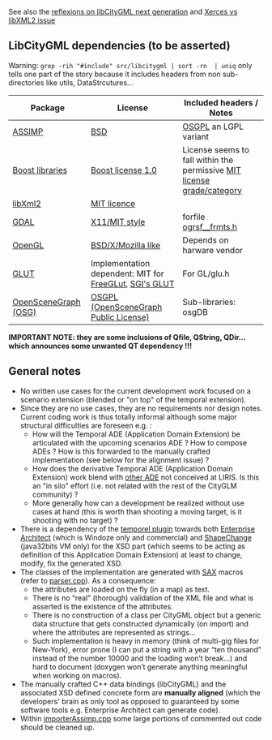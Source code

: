 See also the [reflexions on libCityGML next generation](https://github.com/MEPP-team/VCity/wiki/libCityGML_NG) and [Xerces vs libXML2 issue](https://github.com/MEPP-team/VCity/issues/164)

## LibCityGML dependencies (to be asserted)
Warning: `grep -rih "#include" src/libcitygml | sort -rn  | uniq` only tells one part of the story because it includes headers from non sub-directories like utils, DataStrcutures...

| Package         |    License    | Included headers / Notes |
| --------------- | ------------- | ------------------------ |
|[ASSIMP](http://assimp.sourceforge.net/main_doc.html) | [BSD](http://assimp.sourceforge.net/main_license.html)|[OSGPL](http://trac.openscenegraph.org/projects/osg//wiki/Legal) an LGPL variant|
|[Boost libraries](http://www.boost.org/) | [Boost license 1.0](http://www.boost.org/users/license.html) | License seems to fall within the permissive [MIT license grade/category](http://law.stackexchange.com/questions/91/is-there-any-difference-in-meaning-between-the-boost-and-mit-software-licenses) |
| [libXml2](http://www.xmlsoft.org/) | [MIT licence](http://www.xmlsoft.org/) ||
|[GDAL](http://www.gdal.org/) | [X11/MIT style](https://trac.osgeo.org/gdal/wiki/FAQGeneral#WhatlicensedoesGDALOGRuse)| forfile [ogrsf__frmts.h](http://www.gdal.org/ogrsf__frmts_8h_source.html) |
|[OpenGL](https://www.opengl.org/)|[BSD/X/Mozilla like](https://www.sgi.com/tech/opengl/)|Depends on harware vendor|
|[GLUT](https://en.wikipedia.org/wiki/OpenGL_Utility_Toolkit)|Implementation dependent: MIT for [FreeGLut](https://en.wikipedia.org/wiki/FreeGLUT), [SGI's GLUT](ftp://ftp.sgi.com/opengl/glut/index.html)|For GL/glu.h|
|[OpenSceneGraph (OSG)](http://www.openscenegraph.org/)|[OSGPL (OpenSceneGraph Public License)](http://trac.openscenegraph.org/projects/osg/wiki/Legal)|Sub-libraries: osgDB |

**IMPORTANT NOTE: they are some inclusions of Qfile, QString, QDir... which announces some unwanted QT dependency !!!**

## General notes
 * No written use cases for the current development work focused on a scenario extension (blended or "on top" of the temporal extension). 
 * Since they are no use cases, they are no requirements nor design notes. Current coding work is thus totally informal although some major structural difficulties are foreseen e.g. :
    * How will the Temporal ADE (Application Domain Extension) be articulated with the upcoming scenarios ADE ? How to compose ADEs ? How is this forwarded to the manually crafted implementation (see below for the alignment issue) ?
    * How does the derivative Temporal ADE (Application Domain Extension) work blend with [other ADE](http://www.citygmlwiki.org/index.php/CityGML-ADEs) not conceived at LIRIS. Is this an "in silo" effort (i.e. not related with the rest of the CityGLM community) ? 
    * More generally how can a development be realized without use cases at hand (this is worth than shooting a moving target, is it shooting with no target) ?
 * There is a dependency of the [temporel plugin](https://github.com/MEPP-team/VCity/tree/master/doc/Temporel/) towards both [Enterprise Architect](http://www.sparxsystems.eu/) (which is Windoze only and commercial) and [ShapeChange](http://shapechange.net/) (java32bits VM only) for the XSD part (which seems to be acting as definition of this Application Domain Extension) at least to change, modify, fix the generated XSD.
 * The classes of the implementation are generated with [SAX](http://sax.sourceforge.net/) macros (refer to [parser.cpp](https://github.com/MEPP-team/VCity/blob/master/src/libcitygml/parser.cpp)). As a consequence: 
   * the attributes are loaded on the fly (in a map) as text. 
   * There is no “real” (thorough) validation of the XML file and what is asserted is the existence of the attributes.
   * There is no construction of a class per CityGML object but a generic data structure that gets constructed dynamically (on import) and where the attributes are represented as strings… 
   * Such implementation is heavy in memory (think of multi-gig files for New-York), error prone (I can put a string with a year “ten thousand” instead of the number 10000 and the loading won’t break…) and hard to document (doxygen won’t generate anything meaningful when working on macros).
* The manually crafted C++ data bindings (libCityGML) and the associated XSD defined concrete form are **manually aligned** (which the developers' brain as only tool as opposed to guaranteed by some software tools e.g. Enterprise Architect can generate code).
* Within [importerAssimp.cpp](https://github.com/MEPP-team/VCity/blob/master/src/libcitygml/import/importerAssimp.cpp) some large portions of commented out code should be cleaned up.
